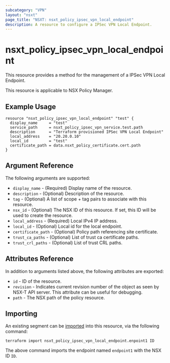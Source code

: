 ```yaml
---
subcategory: "VPN"
layout: "nsxt"
page_title: "NSXT: nsxt_policy_ipsec_vpn_local_endpoint"
description: A resource to configure a IPSec VPN Local Endpoint.
---
```

# nsxt_policy_ipsec_vpn_local_endpoint

This resource provides a method for the management of a IPSec VPN Local Endpoint.

This resource is applicable to NSX Policy Manager.

## Example Usage

```hcl
resource "nsxt_policy_ipsec_vpn_local_endpoint" "test" {
  display_name     = "test"
  service_path     = nsxt_policy_ipsec_vpn_service.test.path
  description      = "Terraform provisioned IPSec VPN Local Endpoint"
  local_address    = "20.20.0.10"
  local_id         = "test"
  certificate_path = data.nsxt_policy_certificate.cert.path
}
```

## Argument Reference

The following arguments are supported:

* `display_name` - (Required) Display name of the resource.
* `description` - (Optional) Description of the resource.
* `tag` - (Optional) A list of scope + tag pairs to associate with this resource.
* `nsx_id` - (Optional) The NSX ID of this resource. If set, this ID will be used to create the resource.
* `local_address` - (Required) Local IPv4 IP address.
* `local_id` - (Optional) Local id for the local endpoint.
* `certificate_path` - (Optional) Policy path referencing site certificate.
* `trust_ca_paths` - (Optional) List of trust ca certificate paths.
* `trust_crl_paths` - (Optional) List of trust CRL paths.


## Attributes Reference

In addition to arguments listed above, the following attributes are exported:

* `id` - ID of the resource.
* `revision` - Indicates current revision number of the object as seen by NSX-T API server. This attribute can be useful for debugging.
* `path` - The NSX path of the policy resource.


## Importing

An existing segment can be [imported][docs-import] into this resource, via the following command:

[docs-import]: https://www.terraform.io/cli/import

```
terraform import nsxt_policy_ipsec_vpn_local_endpoint.enpoint1 ID
```

The above command imports the endpoint named `endpoint1` with the NSX ID `ID`.
